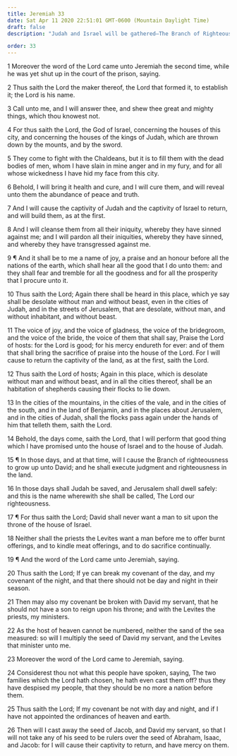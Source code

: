 ```yaml
---
title: Jeremiah 33
date: Sat Apr 11 2020 22:51:01 GMT-0600 (Mountain Daylight Time)
draft: false
description: "Judah and Israel will be gathered—The Branch of Righteousness (the Messiah) is promised—The Seed of David (the Messiah) will reign forever."

order: 33
---
```

    
1 Moreover the word of the Lord came unto Jeremiah the second time, while he was yet shut up in the court of the prison, saying.

2 Thus saith the Lord the maker thereof, the Lord that formed it, to establish it; the Lord is his name.

3 Call unto me, and I will answer thee, and shew thee great and mighty things, which thou knowest not.

4 For thus saith the Lord, the God of Israel, concerning the houses of this city, and concerning the houses of the kings of Judah, which are thrown down by the mounts, and by the sword.

5 They come to fight with the Chaldeans, but it is to fill them with the dead bodies of men, whom I have slain in mine anger and in my fury, and for all whose wickedness I have hid my face from this city.

6 Behold, I will bring it health and cure, and I will cure them, and will reveal unto them the abundance of peace and truth.

7 And I will cause the captivity of Judah and the captivity of Israel to return, and will build them, as at the first.

8 And I will cleanse them from all their iniquity, whereby they have sinned against me; and I will pardon all their iniquities, whereby they have sinned, and whereby they have transgressed against me.

9 ¶ And it shall be to me a name of joy, a praise and an honour before all the nations of the earth, which shall hear all the good that I do unto them: and they shall fear and tremble for all the goodness and for all the prosperity that I procure unto it.

10 Thus saith the Lord; Again there shall be heard in this place, which ye say shall be desolate without man and without beast, even in the cities of Judah, and in the streets of Jerusalem, that are desolate, without man, and without inhabitant, and without beast.

11 The voice of joy, and the voice of gladness, the voice of the bridegroom, and the voice of the bride, the voice of them that shall say, Praise the Lord of hosts: for the Lord is good; for his mercy endureth for ever: and of them that shall bring the sacrifice of praise into the house of the Lord. For I will cause to return the captivity of the land, as at the first, saith the Lord.

12 Thus saith the Lord of hosts; Again in this place, which is desolate without man and without beast, and in all the cities thereof, shall be an habitation of shepherds causing their flocks to lie down.

13 In the cities of the mountains, in the cities of the vale, and in the cities of the south, and in the land of Benjamin, and in the places about Jerusalem, and in the cities of Judah, shall the flocks pass again under the hands of him that telleth them, saith the Lord.

14 Behold, the days come, saith the Lord, that I will perform that good thing which I have promised unto the house of Israel and to the house of Judah.

15 ¶ In those days, and at that time, will I cause the Branch of righteousness to grow up unto David; and he shall execute judgment and righteousness in the land.

16 In those days shall Judah be saved, and Jerusalem shall dwell safely: and this is the name wherewith she shall be called, The Lord our righteousness.

17 ¶ For thus saith the Lord; David shall never want a man to sit upon the throne of the house of Israel.

18 Neither shall the priests the Levites want a man before me to offer burnt offerings, and to kindle meat offerings, and to do sacrifice continually.

19 ¶ And the word of the Lord came unto Jeremiah, saying.

20 Thus saith the Lord; If ye can break my covenant of the day, and my covenant of the night, and that there should not be day and night in their season.

21 Then may also my covenant be broken with David my servant, that he should not have a son to reign upon his throne; and with the Levites the priests, my ministers.

22 As the host of heaven cannot be numbered, neither the sand of the sea measured: so will I multiply the seed of David my servant, and the Levites that minister unto me.

23 Moreover the word of the Lord came to Jeremiah, saying.

24 Considerest thou not what this people have spoken, saying, The two families which the Lord hath chosen, he hath even cast them off? thus they have despised my people, that they should be no more a nation before them.

25 Thus saith the Lord; If my covenant be not with day and night, and if I have not appointed the ordinances of heaven and earth.

26 Then will I cast away the seed of Jacob, and David my servant, so that I will not take any of his seed to be rulers over the seed of Abraham, Isaac, and Jacob: for I will cause their captivity to return, and have mercy on them.
